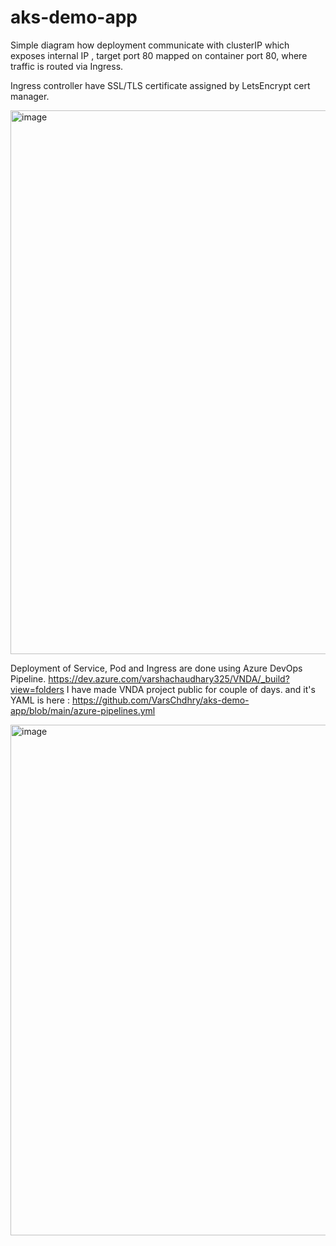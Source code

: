 # aks-demo-app
Simple diagram how deployment communicate with clusterIP which exposes internal IP ,
target port 80 mapped on container port 80, where traffic is routed via Ingress. 

Ingress controller have SSL/TLS certificate assigned by LetsEncrypt cert manager. 


<img width="870" alt="image" src="https://user-images.githubusercontent.com/67351893/224800835-dc831c4a-a94f-4c25-abda-28883c16cb36.png">






Deployment of Service, Pod and Ingress are done using Azure DevOps Pipeline.
https://dev.azure.com/varshachaudhary325/VNDA/_build?view=folders 
I have made VNDA project public for couple of days. 
and it's YAML is here : https://github.com/VarsChdhry/aks-demo-app/blob/main/azure-pipelines.yml

<img width="817" alt="image" src="https://user-images.githubusercontent.com/67351893/224803370-055afb28-c45c-4d03-a938-1e9d8b48a3f6.png">





